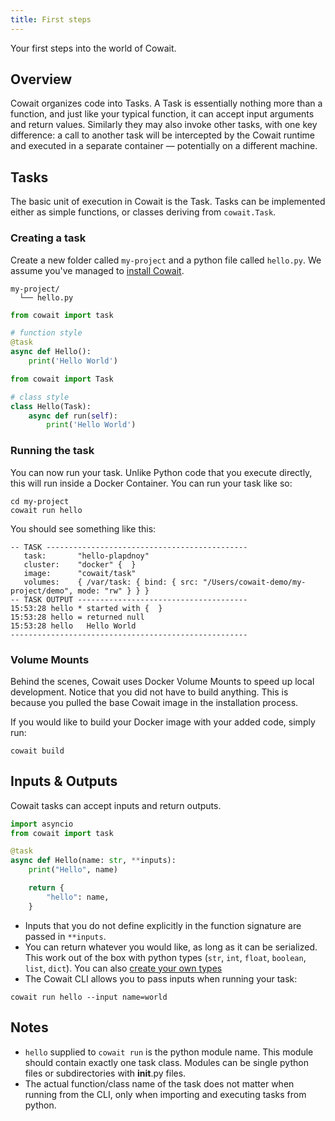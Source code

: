 ```yaml
---
title: First steps
---
```


Your first steps into the world of Cowait.

## Overview

Cowait organizes code into Tasks. A Task is essentially nothing more than a function, and just like your typical function, it can accept input arguments and return values. Similarly they may also invoke other tasks, with one key difference: a call to another task will be intercepted by the Cowait runtime and executed in a separate container — potentially on a different machine.

## Tasks

The basic unit of execution in Cowait is the Task. Tasks can be implemented either as simple functions, or classes deriving from `cowait.Task`.

### Creating a task

Create a new folder called `my-project` and a python file called `hello.py`. We assume you've managed to [install Cowait](/docs/get-started/installation/).

```
my-project/
  └── hello.py
```

```python:title=hello.py
from cowait import task

# function style
@task
async def Hello():
    print('Hello World')
```

```python
from cowait import Task

# class style
class Hello(Task):
    async def run(self):
        print('Hello World')
```

### Running the task

You can now run your task. Unlike Python code that you execute directly, this will run inside a Docker Container. You can run your task like so:

```shell
cd my-project
cowait run hello
```

You should see something like this:

```
-- TASK ---------------------------------------------
   task:       "hello-plapdnoy"
   cluster:    "docker" {  }
   image:      "cowait/task"
   volumes:    { /var/task: { bind: { src: "/Users/cowait-demo/my-project/demo", mode: "rw" } } }
-- TASK OUTPUT --------------------------------------
15:53:28 hello * started with {  }
15:53:28 hello = returned null
15:53:28 hello   Hello World
-----------------------------------------------------
```

### Volume Mounts

Behind the scenes, Cowait uses Docker Volume Mounts to speed up local development. Notice that you did not have to build anything. This is because you pulled the base Cowait image in the installation process.

If you would like to build your Docker image with your added code, simply run:

```shell
cowait build
```

## Inputs & Outputs

Cowait tasks can accept inputs and return outputs.

```python:title=hello.py
import asyncio
from cowait import task

@task
async def Hello(name: str, **inputs):
    print("Hello", name)

    return {
        "hello": name,
    }
```

- Inputs that you do not define explicitly in the function signature are passed in `**inputs`.
- You can return whatever you would like, as long as it can be serialized. This work out of the box with python types (`str`, `int`, `float`, `boolean`, `list`, `dict`). You can also [create your own types](/docs/tasks/type-system/)
- The Cowait CLI allows you to pass inputs when running your task:

```shell
cowait run hello --input name=world
```

## Notes

- `hello` supplied to `cowait run` is the python module name. This module should contain exactly one task class. Modules can be single python files or subdirectories with **init**.py files.
- The actual function/class name of the task does not matter when running from the CLI, only when importing and executing tasks from python.
